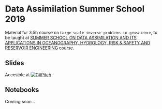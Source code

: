 # Data Assimilation Summer School 2019

Material for 3.5h course on ``Large scale inverse problems in geoscience``, to be taught
at [SUMMER SCHOOL ON DATA ASSIMILATION AND ITS APPLICATIONS IN OCEANOGRAPHY,
HYDROLOGY, RISK & SAFETY AND RESERVOIR ENGINEERING](https://data-assimilation.com)
course.

## Slides
Accesible at [![GitPitch](https://gitpitch.com/assets/badge.svg)](https://gitpitch.com/mrava87/pylops_notebooks?p=official/timisoara_summerschool_2019)

## Notebooks
Coming soon...